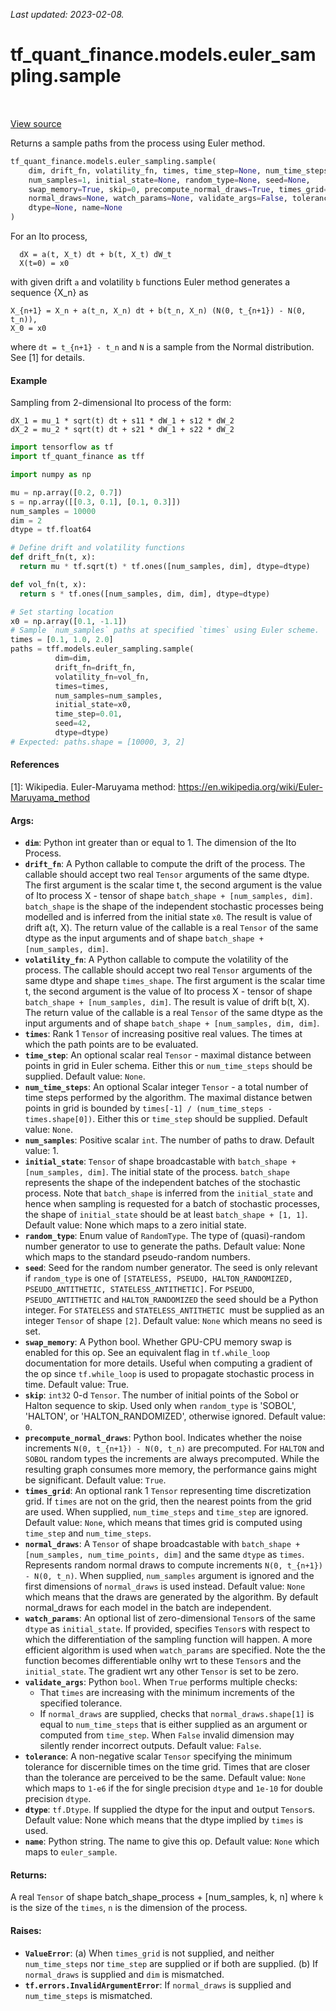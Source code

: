 <!--
This file is generated by a tool. Do not edit directly.
For open-source contributions the docs will be updated automatically.
-->

*Last updated: 2023-02-08.*

<div itemscope itemtype="http://developers.google.com/ReferenceObject">
<meta itemprop="name" content="tf_quant_finance.models.euler_sampling.sample" />
<meta itemprop="path" content="Stable" />
</div>

# tf_quant_finance.models.euler_sampling.sample

<!-- Insert buttons and diff -->

<table class="tfo-notebook-buttons tfo-api" align="left">
</table>

<a target="_blank" href="https://github.com/google/tf-quant-finance/blob/master/tf_quant_finance/models/euler_sampling.py">View source</a>



Returns a sample paths from the process using Euler method.

```python
tf_quant_finance.models.euler_sampling.sample(
    dim, drift_fn, volatility_fn, times, time_step=None, num_time_steps=None,
    num_samples=1, initial_state=None, random_type=None, seed=None,
    swap_memory=True, skip=0, precompute_normal_draws=True, times_grid=None,
    normal_draws=None, watch_params=None, validate_args=False, tolerance=None,
    dtype=None, name=None
)
```



<!-- Placeholder for "Used in" -->

For an Ito process,

```
  dX = a(t, X_t) dt + b(t, X_t) dW_t
  X(t=0) = x0
```
with given drift `a` and volatility `b` functions Euler method generates a
sequence {X_n} as

```
X_{n+1} = X_n + a(t_n, X_n) dt + b(t_n, X_n) (N(0, t_{n+1}) - N(0, t_n)),
X_0 = x0
```
where `dt = t_{n+1} - t_n` and `N` is a sample from the Normal distribution.
See [1] for details.

#### Example
Sampling from 2-dimensional Ito process of the form:

```none
dX_1 = mu_1 * sqrt(t) dt + s11 * dW_1 + s12 * dW_2
dX_2 = mu_2 * sqrt(t) dt + s21 * dW_1 + s22 * dW_2
```

```python
import tensorflow as tf
import tf_quant_finance as tff

import numpy as np

mu = np.array([0.2, 0.7])
s = np.array([[0.3, 0.1], [0.1, 0.3]])
num_samples = 10000
dim = 2
dtype = tf.float64

# Define drift and volatility functions
def drift_fn(t, x):
  return mu * tf.sqrt(t) * tf.ones([num_samples, dim], dtype=dtype)

def vol_fn(t, x):
  return s * tf.ones([num_samples, dim, dim], dtype=dtype)

# Set starting location
x0 = np.array([0.1, -1.1])
# Sample `num_samples` paths at specified `times` using Euler scheme.
times = [0.1, 1.0, 2.0]
paths = tff.models.euler_sampling.sample(
          dim=dim,
          drift_fn=drift_fn,
          volatility_fn=vol_fn,
          times=times,
          num_samples=num_samples,
          initial_state=x0,
          time_step=0.01,
          seed=42,
          dtype=dtype)
# Expected: paths.shape = [10000, 3, 2]
```

#### References
[1]: Wikipedia. Euler-Maruyama method:
https://en.wikipedia.org/wiki/Euler-Maruyama_method

#### Args:


* <b>`dim`</b>: Python int greater than or equal to 1. The dimension of the Ito
  Process.
* <b>`drift_fn`</b>: A Python callable to compute the drift of the process. The
  callable should accept two real `Tensor` arguments of the same dtype.
  The first argument is the scalar time t, the second argument is the
  value of Ito process X - tensor of shape
  `batch_shape + [num_samples, dim]`. `batch_shape` is the shape of the
  independent stochastic processes being modelled and is inferred from the
  initial state `x0`.
  The result is value of drift a(t, X). The return value of the callable
  is a real `Tensor` of the same dtype as the input arguments and of shape
  `batch_shape + [num_samples, dim]`.
* <b>`volatility_fn`</b>: A Python callable to compute the volatility of the process.
  The callable should accept two real `Tensor` arguments of the same dtype
  and shape `times_shape`. The first argument is the scalar time t, the
  second argument is the value of Ito process X - tensor of shape
  `batch_shape + [num_samples, dim]`. The result is value of drift b(t, X).
  The return value of the callable is a real `Tensor` of the same dtype as
  the input arguments and of shape `batch_shape + [num_samples, dim, dim]`.
* <b>`times`</b>: Rank 1 `Tensor` of increasing positive real values. The times at
  which the path points are to be evaluated.
* <b>`time_step`</b>: An optional scalar real `Tensor` - maximal distance between
  points in grid in Euler schema.
  Either this or `num_time_steps` should be supplied.
  Default value: `None`.
* <b>`num_time_steps`</b>: An optional Scalar integer `Tensor` - a total number of time
  steps performed by the algorithm. The maximal distance betwen points in
  grid is bounded by `times[-1] / (num_time_steps - times.shape[0])`.
  Either this or `time_step` should be supplied.
  Default value: `None`.
* <b>`num_samples`</b>: Positive scalar `int`. The number of paths to draw.
  Default value: 1.
* <b>`initial_state`</b>: `Tensor` of shape broadcastable with
  `batch_shape + [num_samples, dim]`. The initial state of the process.
  `batch_shape` represents the shape of the independent batches of the
  stochastic process. Note that `batch_shape` is inferred from
  the `initial_state` and hence when sampling is requested for a batch of
  stochastic processes, the shape of `initial_state` should be at least
  `batch_shape + [1, 1]`.
  Default value: None which maps to a zero initial state.
* <b>`random_type`</b>: Enum value of `RandomType`. The type of (quasi)-random
  number generator to use to generate the paths.
  Default value: None which maps to the standard pseudo-random numbers.
* <b>`seed`</b>: Seed for the random number generator. The seed is
  only relevant if `random_type` is one of
  `[STATELESS, PSEUDO, HALTON_RANDOMIZED, PSEUDO_ANTITHETIC,
    STATELESS_ANTITHETIC]`. For `PSEUDO`, `PSEUDO_ANTITHETIC` and
  `HALTON_RANDOMIZED` the seed should be a Python integer. For
  `STATELESS` and  `STATELESS_ANTITHETIC `must be supplied as an integer
  `Tensor` of shape `[2]`.
  Default value: `None` which means no seed is set.
* <b>`swap_memory`</b>: A Python bool. Whether GPU-CPU memory swap is enabled for this
  op. See an equivalent flag in `tf.while_loop` documentation for more
  details. Useful when computing a gradient of the op since `tf.while_loop`
  is used to propagate stochastic process in time.
  Default value: True.
* <b>`skip`</b>: `int32` 0-d `Tensor`. The number of initial points of the Sobol or
  Halton sequence to skip. Used only when `random_type` is 'SOBOL',
  'HALTON', or 'HALTON_RANDOMIZED', otherwise ignored.
  Default value: `0`.
* <b>`precompute_normal_draws`</b>: Python bool. Indicates whether the noise increments
  `N(0, t_{n+1}) - N(0, t_n)` are precomputed. For `HALTON` and `SOBOL`
  random types the increments are always precomputed. While the resulting
  graph consumes more memory, the performance gains might be significant.
  Default value: `True`.
* <b>`times_grid`</b>: An optional rank 1 `Tensor` representing time discretization
  grid. If `times` are not on the grid, then the nearest points from the
  grid are used. When supplied, `num_time_steps` and `time_step` are
  ignored.
  Default value: `None`, which means that times grid is computed using
  `time_step` and `num_time_steps`.
* <b>`normal_draws`</b>: A `Tensor` of shape broadcastable with
  `batch_shape + [num_samples, num_time_points, dim]` and the same
  `dtype` as `times`. Represents random normal draws to compute increments
  `N(0, t_{n+1}) - N(0, t_n)`. When supplied, `num_samples` argument is
  ignored and the first dimensions of `normal_draws` is used instead.
  Default value: `None` which means that the draws are generated by the
  algorithm. By default normal_draws for each model in the batch are
  independent.
* <b>`watch_params`</b>: An optional list of zero-dimensional `Tensor`s of the same
  `dtype` as `initial_state`. If provided, specifies `Tensor`s with respect
  to which the differentiation of the sampling function will happen.
  A more efficient algorithm is used when `watch_params` are specified.
  Note the the function becomes differentiable onlhy wrt to these `Tensor`s
  and the `initial_state`. The gradient wrt any other `Tensor` is set to be
  zero.
* <b>`validate_args`</b>: Python `bool`. When `True` performs multiple checks:
  * That `times`  are increasing with the minimum increments of the
    specified tolerance.
  * If `normal_draws` are supplied, checks that `normal_draws.shape[1]` is
  equal to `num_time_steps` that is either supplied as an argument or
  computed from `time_step`.
  When `False` invalid dimension may silently render incorrect outputs.
  Default value: `False`.
* <b>`tolerance`</b>: A non-negative scalar `Tensor` specifying the minimum tolerance
  for discernible times on the time grid. Times that are closer than the
  tolerance are perceived to be the same.
  Default value: `None` which maps to `1-e6` if the for single precision
    `dtype` and `1e-10` for double precision `dtype`.
* <b>`dtype`</b>: `tf.Dtype`. If supplied the dtype for the input and output `Tensor`s.
  Default value: None which means that the dtype implied by `times` is
  used.
* <b>`name`</b>: Python string. The name to give this op.
  Default value: `None` which maps to `euler_sample`.


#### Returns:

A real `Tensor` of shape batch_shape_process + [num_samples, k, n] where `k`
  is the size of the `times`, `n` is the dimension of the process.



#### Raises:


* <b>`ValueError`</b>:   (a) When `times_grid` is not supplied, and neither `num_time_steps` nor
    `time_step` are supplied or if both are supplied.
  (b) If `normal_draws` is supplied and `dim` is mismatched.
* <b>`tf.errors.InvalidArgumentError`</b>: If `normal_draws` is supplied and
  `num_time_steps` is mismatched.